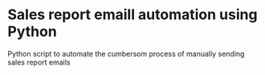 # Sales report emaill automation using Python

Python script to automate the cumbersom process of manually sending sales report emails
